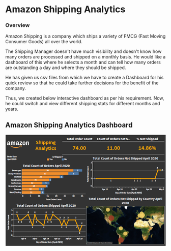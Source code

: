 # Amazon Shipping Analytics

###  Overview 

Amazon Shipping is a company which ships a variety of FMCG (Fast Moving Consumer Goods) all over the world.

The Shipping Manager doesn't have much visibility and doesn't know how many orders are processed and shipped on a monthly basis.
He would like a dashboard of this where he selects a month and can tell how many orders are outstanding a day and where they should be shipped.

He has given us csv files from which we have to create a Dashboard for his quick review so that he could take further decisions for the benefit of the company.

Thus, we created below interactive dashboard as per his requirement. Now, he could switch and view different shipping stats for different months and years.   
  
##  Amazon Shipping Analytics Dashboard

<img src="https://github.com/jhonny1677/Shipping_Analysis/blob/main/Screenshots/Amazon%20Shipping%20Analytics%20Image.PNG" alt="SS 1"/>




